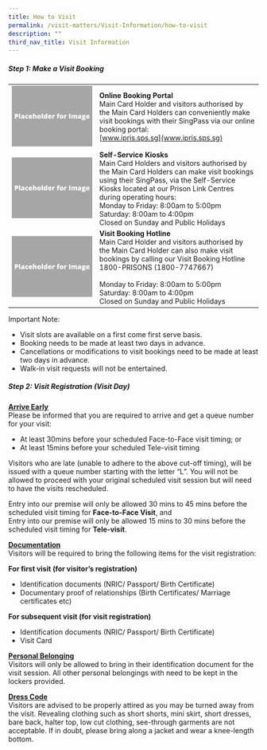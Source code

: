 ```yaml
---
title: How to Visit
permalink: /visit-matters/Visit-Information/how-to-visit
description: ""
third_nav_title: Visit Information
---
```

##### Step 1: Make a Visit Booking

|  | |
| -------- | -------- |
| ![](/images/Placeholder%20for%20Image.png) |**Online Booking Portal**<br>Main Card Holder and visitors authorised by the Main Card Holders can conveniently make visit bookings with their SingPass via our online booking portal:<br> [www.ipris.sps.sg](www.ipris.sps.sg)|
|  ![](/images/Placeholder%20for%20Image.png)| **Self-Service Kiosks**<br>Main Card Holders and visitors authorised by the Main Card Holders can make visit bookings using their SingPass, via the Self-Service Kiosks located at our Prison Link Centres during operating hours:<br>Monday to Friday: 8:00am to 5:00pm<br>Saturday: 8:00am to 4:00pm<br>Closed on Sunday and Public Holidays|
| ![](/images/Placeholder%20for%20Image.png) | **Visit Booking Hotline**<br>Main Card Holder and visitors authorised by the Main Card Holder can also make visit bookings by calling our Visit Booking Hotline <br>1800-PRISONS (1800-7747667)<br><br>Monday to Friday: 8:00am to 5:00pm<br>Saturday: 8:00am to 4:00pm<br>Closed on Sunday and Public Holidays|


Important Note:

* Visit slots are available on a first come first serve basis.
* Booking needs to be made at least two days in advance.
* Cancellations or modifications to visit bookings need to be made at least two days in advance. 
* Walk-in visit requests will not be entertained.

##### Step 2: Visit Registration (Visit Day) 
<u><strong>Arrive Early</strong></u><br>
Please be informed that you are required to arrive and get a queue number for your visit:
* At least 30mins before your scheduled Face-to-Face visit timing; or
* At least 15mins before your scheduled Tele-visit timing

Visitors who are late (unable to adhere to the above cut-off timing), will be issued with a queue number starting with the letter “L”. You will not be allowed to proceed with your original scheduled visit session but will need to have the visits rescheduled.

Entry into our premise will only be allowed 30 mins to 45 mins before the scheduled visit timing for **Face-to-Face Visit**, and<br>
Entry into our premise will only be allowed 15 mins to 30 mins before the scheduled visit timing for **Tele-visit**.

<u><strong>Documentation</strong></u><br>
Visitors will be required to bring the following items for the visit registration:

**For first visit (for visitor’s registration)**
* Identification documents (NRIC/ Passport/ Birth Certificate)
* Documentary proof of relationships (Birth Certificates/ Marriage certificates etc)

**For subsequent visit (for visit registration)**
* Identification documents (NRIC/ Passport/ Birth Certificate)
* Visit Card

<u><strong>Personal Belonging</strong></u><br>
Visitors will only be allowed to bring in their identification document for the visit session.  All other personal belongings with need to be kept in the lockers provided.

<u><strong>Dress Code</strong></u><br>
Visitors are advised to be properly attired as you may be turned away from the visit. Revealing clothing such as short shorts, mini skirt, short dresses, bare back, halter top, low cut clothing, see-through garments are not acceptable. If in doubt, please bring along a jacket and wear a knee-length bottom.
